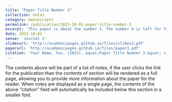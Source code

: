 ```yaml
---
title: "Paper Title Number 3"
collection: notes
category: manuscripts
permalink: /publication/2015-10-01-paper-title-number-3
excerpt: 'This paper is about the number 3. The number 4 is left for future work.'
date: 2015-10-01
venue: 'Journal 1'
slidesurl: 'http://academicpages.github.io/files/slides3.pdf'
paperurl: 'http://academicpages.github.io/files/paper3.pdf'
citation: 'Your Name, You. (2015). &quot;Paper Title Number 3.&quot; <i>Journal 1</i>. 1(3).'
---
```


The contents above will be part of a list of notes, if the user clicks the link for the publication than the contents of section will be rendered as a full page, allowing you to provide more information about the paper for the reader. When notes are displayed as a single page, the contents of the above "citation" field will automatically be included below this section in a smaller font.